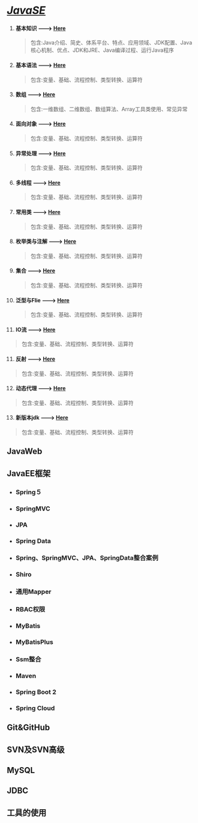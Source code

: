 # *<u>**JavaSE**</u>*

1. #### 基本知识 ---> [Here](https://github.com/letengzz/JC-Java/tree/master/JavaSE/%E5%9F%BA%E7%A1%80%E7%9F%A5%E8%AF%86)

   > 包含:Java介绍、简史、体系平台、特点、应用领域、JDK配置、Java核心机制、优点、JDK和JRE、Java编译过程、运行Java程序

2. #### 基本语法 ---> [Here](https://github.com/letengzz/JC-Java/tree/master/JavaSE/%E5%9F%BA%E6%9C%AC%E8%AF%AD%E6%B3%95)

   > 包含:变量、基础、流程控制、类型转换、运算符

2. #### 数组 ---> [Here]()

   > 包含:一维数组、二维数组、数组算法、Array工具类使用、常见异常




3. #### 面向对象 ---> [Here]()

   > 包含:变量、基础、流程控制、类型转换、运算符




4. #### 异常处理 ---> [Here]()

   > 包含:变量、基础、流程控制、类型转换、运算符




5. #### 多线程 ---> [Here]()

   > 包含:变量、基础、流程控制、类型转换、运算符




6. #### 常用类 ---> [Here]()

   > 包含:变量、基础、流程控制、类型转换、运算符




7. #### 枚举类与注解 ---> [Here]()

   > 包含:变量、基础、流程控制、类型转换、运算符




8. #### 集合 ---> [Here]()

   > 包含:变量、基础、流程控制、类型转换、运算符




9. #### 泛型与Flie ---> [Here]()

   > 包含:变量、基础、流程控制、类型转换、运算符




10. #### IO流 ---> [Here]()

> 包含:变量、基础、流程控制、类型转换、运算符




11. #### 反射 ---> [Here]()

> 包含:变量、基础、流程控制、类型转换、运算符




12. #### 动态代理 ---> [Here]()

> 包含:变量、基础、流程控制、类型转换、运算符




13. #### 新版本jdk ---> [Here]()

> 包含:变量、基础、流程控制、类型转换、运算符






## JavaWeb

## JavaEE框架

- ### 	Spring５


- ### 	SpringMVC

- ### 	JPA

- ### 	Spring Data

- ### 	Spring、SpringMVC、JPA、SpringData整合案例

- ### 	Shiro

- ### 	通用Mapper

- ### 	RBAC权限

- ### 	MyBatis

- ### 	MyBatisPlus

- ### 	Ssm整合

- ### 	Maven

- ### 	Spring Boot 2

- ### 	Spring Cloud

## Git&GitHub

## SVN及SVN高级

## MySQL



## JDBC



## 工具的使用

